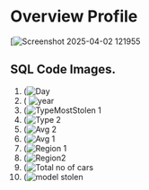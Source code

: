 # Overview Profile
[![Screenshot 2025-04-02 121955](https://github.com/user-attachments/assets/4a6fb978-e13e-4261-b91b-e7aefd90b1a7)

## SQL Code Images.  
1. (![Day](https://github.com/user-attachments/assets/d0a2c144-5651-43db-82c5-c34eab82d587)
2.  ( ![year](https://github.com/user-attachments/assets/e726f58d-3d95-429c-8785-d248502e4f09)
3.  (![TypeMostStolen 1](https://github.com/user-attachments/assets/a4aaf613-59cf-4ec2-a841-a1c2dde99d91)
4. (![Type 2](https://github.com/user-attachments/assets/4f43d71a-6947-4dd9-9055-dd311beb84f1)
5. (![Avg 2](https://github.com/user-attachments/assets/6bfa1235-16e9-4bd5-851f-75ae603a9829)
6.   (![Avg 1](https://github.com/user-attachments/assets/2f721c04-c5bb-4124-8b91-179637642523)
7.   (![Region 1](https://github.com/user-attachments/assets/b1b4273f-8cd7-4050-9a11-e86792287dd9)
8.   (![Region2](https://github.com/user-attachments/assets/e81ebfc0-9141-42e9-8b36-668e33a79c23)
9.   (![Total no of cars](https://github.com/user-attachments/assets/ca0a0eac-4c9a-4ffe-89a7-42ce3f7ff24d)
10.    (![model stolen](https://github.com/user-attachments/assets/0e955937-ded8-4c4e-b751-68d028c154ea)
   


